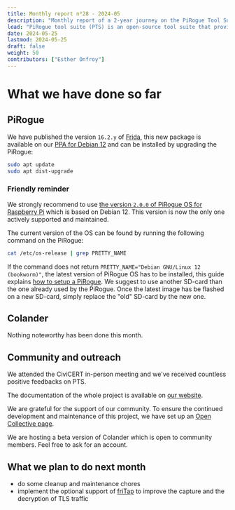 ```yaml
---
title: Monthly report n⁰28 - 2024-05
description: "Monthly report of a 2-year journey on the PiRogue Tool Suite project"
lead: "PiRogue tool suite (PTS) is an open-source tool suite that provides a comprehensive mobile forensic and digital investigation platform."
date: 2024-05-25
lastmod: 2024-05-25
draft: false
weight: 50
contributors: ["Esther Onfroy"]
---
```


# What we have done so far

## PiRogue
We have published the version `16.2.y` of [Frida](https://frida.re/), this new package is available on our [PPA for Debian 12](https://github.com/PiRogueToolSuite/debian-12) and can be installed by upgrading the PiRogue:

```bash
sudo apt update
sudo apt dist-upgrade
```

### Friendly reminder
We strongly recommend to use [the version `2.0.0` of PiRogue OS for Raspberry Pi](https://github.com/PiRogueToolSuite/pirogue-os/releases/tag/arm64_v2.0.0) which is based on Debian 12. This version is now the only one actively supported and maintained.

The current version of the OS can be found by running the following command on the PiRogue:

```bash
cat /etc/os-release | grep PRETTY_NAME
```

If the command does not return `PRETTY_NAME="Debian GNU/Linux 12 (bookworm)"`, the latest version of PiRogue OS has to be installed, this guide explains [how to setup a PiRogue](https://pts-project.org/guides/g1/). We suggest to use another SD-card than the one already used by the PiRogue. Once the latest image has be flashed on a new SD-card, simply replace the "old" SD-card by the new one.

## Colander
Nothing noteworthy has been done this month.

## Community and outreach
We attended the CiviCERT in-person meeting and we've received countless positive feedbacks on PTS.

The documentation of the whole project is available on [our website](https://pts-project.org). 

We are grateful for the support of our community. To ensure the continued development and maintenance of this project, we have set up an [Open Collective page](https://opencollective.com/pts).

We are hosting a beta version of Colander which is open to community members. Feel free to ask for an account.

## What we plan to do next month
* do some cleanup and maintenance chores
* implement the optional support of [friTap](https://github.com/fkie-cad/friTap/) to improve the capture and the decryption of TLS traffic
